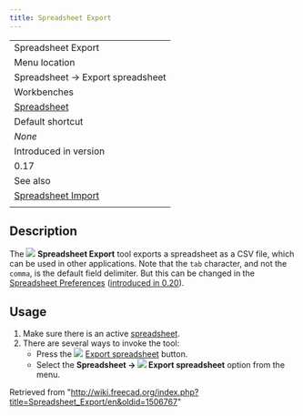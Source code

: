 ```yaml
---
title: Spreadsheet Export
---
```


|                                                                |
| -------------------------------------------------------------- |
| Spreadsheet Export                                             |
| Menu location                                                  |
| Spreadsheet → Export spreadsheet                               |
| Workbenches                                                    |
| [Spreadsheet](/Spreadsheet_Workbench "Spreadsheet Workbench")  |
| Default shortcut                                               |
| _None_                                                         |
| Introduced in version                                          |
| 0.17                                                           |
| See also                                                       |
| [Spreadsheet Import](/Spreadsheet_Import "Spreadsheet Import") |
|                                                                |

## Description

The ![](/images/Spreadsheet_Export.svg) **Spreadsheet Export** tool exports a spreadsheet as a CSV file, which can be used in other applications. Note that the `tab` character, and not the `comma`, is the default field delimiter. But this can be changed in the [Spreadsheet Preferences](/Spreadsheet_Preferences "Spreadsheet Preferences") ([introduced in 0.20](/Release_notes_0.20 "Release notes 0.20")).

## Usage

1. Make sure there is an active [spreadsheet](/Spreadsheet_CreateSheet "Spreadsheet CreateSheet").
2. There are several ways to invoke the tool:
   - Press the ![](/images/Spreadsheet_Export.svg) [Export spreadsheet](/Spreadsheet_Export "Spreadsheet Export") button.
   - Select the **Spreadsheet → ![](/images/Spreadsheet_Export.svg) Export spreadsheet** option from the menu.

Retrieved from "<http://wiki.freecad.org/index.php?title=Spreadsheet_Export/en&oldid=1506767>"
